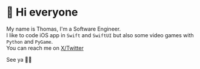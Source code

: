 # 👋  Hi everyone

My name is Thomas, I'm a Software Engineer.\
I like to code iOS app in `Swift` and `SwiftUI` but also some video games with `Python` and `PyGame`.\
You can reach me on [X/Twitter](https://twitter.com/ThomasG51)

See ya 🤙🏻

<!---
ThomasG51/ThomasG51 is a ✨ special ✨ repository because its `README.md` (this file) appears on your GitHub profile.
You can click the Preview link to take a look at your changes.
--->
